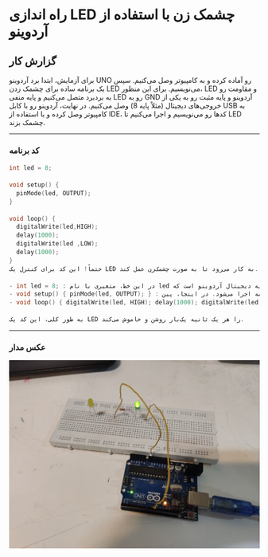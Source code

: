 # راه اندازی LED چشمک زن با استفاده از آردوینو 
## گزارش کار 

برای آزمایش، ابتدا برد آردوینو UNO رو آماده کرده و به کامپیوتر وصل می‌کنیم. سپس یک برنامه ساده برای چشمک زدن LED می‌نویسیم. برای این منظور، LED و مقاومت رو به بردبرد متصل می‌کنیم و پایه منفی LED رو به GND آردوینو و پایه مثبت رو به یکی از خروجی‌های دیجیتال (مثلاً پایه 8) وصل می‌کنیم. در نهایت، آردوینو رو با کابل USB به کامپیوتر وصل کرده و با استفاده از IDE، کدها رو می‌نویسیم و اجرا می‌کنیم تا LED چشمک بزند.

---

### کد برنامه 

```cpp
int led = 8;   

void setup() {  
  pinMode(led, OUTPUT); 
}

void loop() {   
  digitalWrite(led,HIGH);   
  delay(1000);  
  digitalWrite(led ,LOW);   
  delay(1000);
}
حتماً! این کد برای کنترل یک LED به کار می‌رود تا به صورت چشمک‌زن عمل کند.

- int led = 8; : در این خط، متغیری با نام led تعریف می‌شود و مقدار آن ۸ قرار داده می‌شود. این عدد نشان‌دهنده‌ی شماره پایه دیجیتال آردوینو است که LED به آن متصل شده است.
- void setup() { pinMode(led, OUTPUT); } : این تابع یک بار در ابتدای برنامه اجرا می‌شود. در اینجا، پین led (پایه ۸) به عنوان خروجی تعریف می‌شود.
- void loop() { digitalWrite(led, HIGH); delay(1000); digitalWrite(led, LOW); delay(1000); } : این تابع به طور مداوم در حال اجرا است. در ابتدا، پایه led به حالت HIGH (روشن) تنظیم می‌شود، سپس برنامه به مدت ۱۰۰۰ میلی‌ثانیه (۱ ثانیه) متوقف می‌شود. پس از آن، پایه led به حالت LOW (خاموش) تنظیم می‌شود و دوباره برنامه به مدت ۱۰۰۰ میلی‌ثانیه متوقف می‌شود. این چرخه مداوم تکرار می‌شود و باعث می‌شود LED هر یک ثانیه یک‌بار روشن و خاموش شود.

به طور کلی، این کد یک LED را هر یک ثانیه یک‌بار روشن و خاموش می‌کند.
```

---

### عکس مدار 

![micro and circuit](/images/microprocessor_1.jpg)
